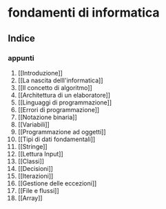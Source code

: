 # fondamenti di informatica
## Indice
### appunti
1. [[Introduzione]]
2. [[La nascita delll'informatica]]
3. [[Il concetto di algoritmo]]
4. [[Architettura di un elaboratore]]
5. [[Linguaggi di programmazione]]
6. [[Errori di programmazione]]
7. [[Notazione binaria]]
8. [[Variabili]]
9. [[Programmazione ad oggetti]]
10. [[Tipi di dati fondamentali]]
11. [[Stringe]]
12. [[Lettura Input]]
13. [[Classi]]
14. [[Decisioni]]
15. [[Iterazioni]]
16. [[Gestione delle eccezioni]]
17. [[File e flussi]]
18. [[Array]]
